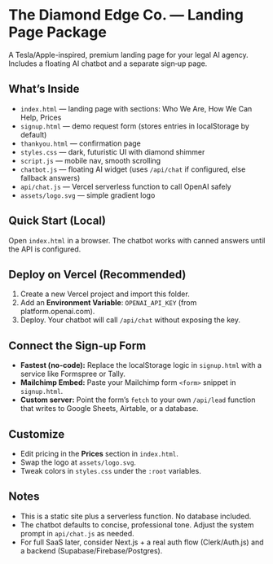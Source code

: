 # The Diamond Edge Co. — Landing Page Package

A Tesla/Apple-inspired, premium landing page for your legal AI agency. Includes a floating AI chatbot and a separate sign‑up page.

## What’s Inside
- `index.html` — landing page with sections: Who We Are, How We Can Help, Prices
- `signup.html` — demo request form (stores entries in localStorage by default)
- `thankyou.html` — confirmation page
- `styles.css` — dark, futuristic UI with diamond shimmer
- `script.js` — mobile nav, smooth scrolling
- `chatbot.js` — floating AI widget (uses `/api/chat` if configured, else fallback answers)
- `api/chat.js` — Vercel serverless function to call OpenAI safely
- `assets/logo.svg` — simple gradient logo

## Quick Start (Local)
Open `index.html` in a browser. The chatbot works with canned answers until the API is configured.

## Deploy on Vercel (Recommended)
1. Create a new Vercel project and import this folder.
2. Add an **Environment Variable**: `OPENAI_API_KEY` (from platform.openai.com).
3. Deploy. Your chatbot will call `/api/chat` without exposing the key.

## Connect the Sign-up Form
- **Fastest (no-code):** Replace the localStorage logic in `signup.html` with a service like Formspree or Tally.
- **Mailchimp Embed:** Paste your Mailchimp form `<form>` snippet in `signup.html`.
- **Custom server:** Point the form’s `fetch` to your own `/api/lead` function that writes to Google Sheets, Airtable, or a database.

## Customize
- Edit pricing in the **Prices** section in `index.html`.
- Swap the logo at `assets/logo.svg`.
- Tweak colors in `styles.css` under the `:root` variables.

## Notes
- This is a static site plus a serverless function. No database included.
- The chatbot defaults to concise, professional tone. Adjust the system prompt in `api/chat.js` as needed.
- For full SaaS later, consider Next.js + a real auth flow (Clerk/Auth.js) and a backend (Supabase/Firebase/Postgres).
